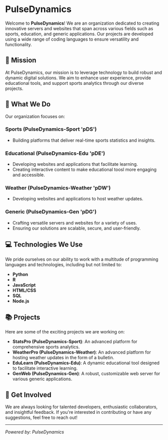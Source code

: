 # PulseDynamics

Welcome to **PulseDynamics**! We are an organization dedicated to creating innovative servers and websites that span across various fields such as sports, education, and generic applications. Our projects are developed using a wide range of coding languages to ensure versatility and functionality.

## 🚀 Mission

At PulseDynamics, our mission is to leverage technology to build robust and dynamic digital solutions. We aim to enhance user experience, provide educational tools, and support sports analytics through our diverse projects.

## 🌟 What We Do

Our organization focuses on:

### Sports (PulseDynamics-Sport 'pDS')
- Building platforms that deliver real-time sports statistics and insights.

### Educational (PulseDynamics-Edu 'pDE')
- Developing websites and applications that facilitate learning.
- Creating interactive content to make educational toosl more engaging and accessible.

### Weather (PulseDynamics-Weather 'pDW')
- Developing websites and applications to host weather updates.

### Generic (PulseDynamics-Gen 'pDG')
- Crafting versatile servers and websites for a variety of uses.
- Ensuring our solutions are scalable, secure, and user-friendly.

## 💻 Technologies We Use

We pride ourselves on our ability to work with a multitude of programming languages and technologies, including but not limited to:
- **Python**
- **R**
- **JavaScript**
- **HTML/CSS**
- **SQL**
- **Node.js**

## 📚 Projects

Here are some of the exciting projects we are working on:

- **StatsPro (PulseDynamics-Sport)**: An advanced platform for comprehensive sports analytics.
- **WeatherPro (PulseDynamics-Weather)**: An advanced platform for hosting weather updates in the form of a bulletin. 
- **EduLearn (PulseDynamics-Edu)**: A dynamic educational tool designed to facilitate interactive learning.
- **GenWeb (PulseDynamics-Gen)**: A robust, customizable web server for various generic applications.

## 🤝 Get Involved

We are always looking for talented developers, enthusiastic collaborators, and insightful feedback. If you're interested in contributing or have any suggestions, feel free to reach out!

---
*Powered by: PulseDynamics*

